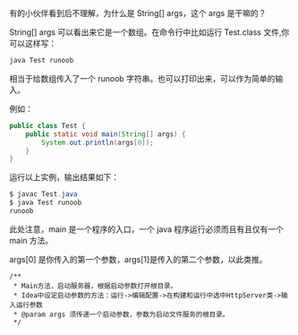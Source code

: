 有的小伙伴看到后不理解，为什么是 String[] args，这个 args 是干嘛的？

String[] args 可以看出来它是一个数组。在命令行中比如运行 Test.class 文件,你可以这样写：

```java
java Test runoob
```

相当于给数组传入了一个 runoob 字符串。也可以打印出来，可以作为简单的输入。

例如：

```java
public class Test {
    public static void main(String[] args) {
        System.out.println(args[0]);
    }
}
```

运行以上实例，输出结果如下：

```java
$ javac Test.java
$ java Test runoob
runoob
```

此处注意，main 是一个程序的入口，一个 java 程序运行必须而且有且仅有一个 main 方法。

args[0] 是你传入的第一个参数，args[1]是传入的第二个参数，以此类推。





```
/**
 * Main方法，启动服务器，根据启动参数打开根目录。
 * Idea中设定启动参数的方法：运行->编辑配置->在构建和运行中选中HttpServer类->输入运行参数
 * @param args 须传递一个启动参数，参数为启动文件服务的根目录。
 */
```